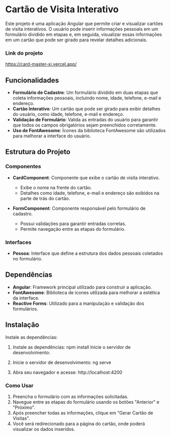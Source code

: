 # Cartão de Visita Interativo

Este projeto é uma aplicação Angular que permite criar e visualizar cartões de visita interativos. O usuário pode inserir informações pessoais em um formulário dividido em etapas e, em seguida, visualizar essas informações em um cartão que pode ser girado para revelar detalhes adicionais.

### Link do projeto
https://card-master-xi.vercel.app/

## Funcionalidades

- **Formulário de Cadastro**: Um formulário dividido em duas etapas que coleta informações pessoais, incluindo nome, idade, telefone, e-mail e endereço.
- **Cartão Interativo**: Um cartão que pode ser girado para exibir detalhes do usuário, como idade, telefone, e-mail e endereço.
- **Validação de Formulário**: Valida as entradas do usuário para garantir que todos os campos obrigatórios sejam preenchidos corretamente.
- **Uso de FontAwesome**: Ícones da biblioteca FontAwesome são utilizados para melhorar a interface do usuário.

## Estrutura do Projeto

### Componentes

- **CardComponent**: Componente que exibe o cartão de visita interativo.
  - Exibe o nome na frente do cartão.
  - Detalhes como idade, telefone, e-mail e endereço são exibidos na parte de trás do cartão.

- **FormComponent**: Componente responsável pelo formulário de cadastro.
  - Possui validações para garantir entradas corretas.
  - Permite navegação entre as etapas do formulário.

### Interfaces

- **Pessoa**: Interface que define a estrutura dos dados pessoais coletados no formulário.

## Dependências

- **Angular**: Framework principal utilizado para construir a aplicação.
- **FontAwesome**: Biblioteca de ícones utilizada para melhorar a estética da interface.
- **Reactive Forms**: Utilizado para a manipulação e validação dos formulários.

## Instalação

Instale as dependências:

1. Instale as dependências:
npm install
Inicie o servidor de desenvolvimento:

2. Inicie o servidor de desenvolvimento:
ng serve

3. Abra seu navegador e acesse:
http://localhost:4200

### Como Usar

1. Preencha o formulário com as informações solicitadas.
2. Navegue entre as etapas do formulário usando os botões "Anterior" e "Próximo".
3. Após preencher todas as informações, clique em "Gerar Cartão de Visitas".
4. Você será redirecionado para a página do cartão, onde poderá visualizar os dados inseridos.



